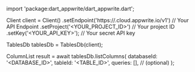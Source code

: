 import 'package:dart_appwrite/dart_appwrite.dart';

Client client = Client()
    .setEndpoint('https://<REGION>.cloud.appwrite.io/v1') // Your API Endpoint
    .setProject('<YOUR_PROJECT_ID>') // Your project ID
    .setKey('<YOUR_API_KEY>'); // Your secret API key

TablesDb tablesDb = TablesDb(client);

ColumnList result = await tablesDb.listColumns(
    databaseId: '<DATABASE_ID>',
    tableId: '<TABLE_ID>',
    queries: [], // (optional)
);
